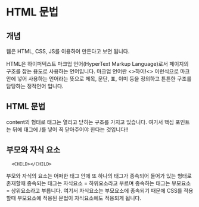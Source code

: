 # HTML 문법

## 개념

웹은 HTML, CSS, JS를 이용하여 만든다고 보면 됩니다.

HTML은 하이퍼텍스트 마크업 언어(HyperText Markup Language)로서 페이지의 구조를 잡는 용도로 사용하는 언어입니다. 마크업 언어란 <>하이!<> 이런식으로 마크 안에 넣어 사용하는 언어라는 뜻으로 제목, 문단, 표, 이미 등을 정의하고 튼튼한 구조를 담당하는 정적언어 입니다. 

## HTML 문법

<TAG>content</TAG>의 형태로 태그는 열리고 닫히는 구조를 가지고 있습니다. 여기서 핵심 포인트는 뒤에 태그에 /를 넣어 꼭 닫아주어야 한다는 것입니다!!

## 부모와 자식 요소

<PARENT>

      <CHILD></CHILD>

<PARENT>

부모와 자식의 요소는 어떠한 태그 안에 또 하나의 태그가 종속되어 들어가 있는 형태로 존재할때 종속되는 태그는 자식요소 = 하위요소라고 부르며 종속하는 태그는 부모요소 = 상위요소라고 부릅니다. 여기서 자식요소는 부모요소에  종속되기 때문에 CSS를 적용할때 부모요소에 적용된 문법이 자식요소에도 적용되게 됩니다.
